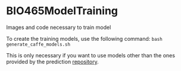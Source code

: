# BIO465ModelTraining
Images and code necessary to train model


To create the training models, use the following command:
```bash generate_caffe_models.sh```

This is only necessary if you want to use models other than the ones provided
by the prediction [repository](https://github.com/EPortela2013/BIO465LeafPrediction "BIO465LeafPrediction").
